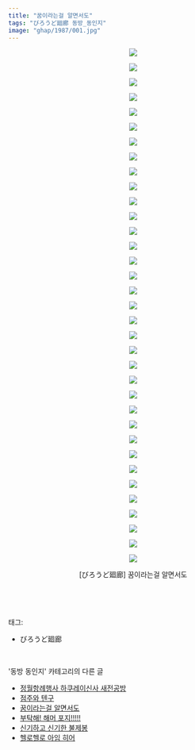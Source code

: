 ```yaml
---
title: "꿈이라는걸 알면서도"
tags: "びろうど廻廊 동방_동인지"
image: "ghap/1987/001.jpg"
---
```

<div class="article">
<p style="text-align: center; clear: none; float: none;"><img src="{{ site.nasurl }}/ghap/1987/001.jpg"/></p>
<p style="text-align: center; clear: none; float: none;"><img src="{{ site.nasurl }}/ghap/1987/002.jpg"/></p>
<p style="text-align: center; clear: none; float: none;"><img src="{{ site.nasurl }}/ghap/1987/003.jpg"/></p>
<p style="text-align: center; clear: none; float: none;"><img src="{{ site.nasurl }}/ghap/1987/004.jpg"/></p>
<p style="text-align: center; clear: none; float: none;"><img src="{{ site.nasurl }}/ghap/1987/005.jpg"/></p>
<p style="text-align: center; clear: none; float: none;"><img src="{{ site.nasurl }}/ghap/1987/006.jpg"/></p>
<p style="text-align: center; clear: none; float: none;"><img src="{{ site.nasurl }}/ghap/1987/007.jpg"/></p>
<p style="text-align: center; clear: none; float: none;"><img src="{{ site.nasurl }}/ghap/1987/008.jpg"/></p>
<p style="text-align: center; clear: none; float: none;"><img src="{{ site.nasurl }}/ghap/1987/009.jpg"/></p>
<p style="text-align: center; clear: none; float: none;"><img src="{{ site.nasurl }}/ghap/1987/010.jpg"/></p>
<p style="text-align: center; clear: none; float: none;"><img src="{{ site.nasurl }}/ghap/1987/011.jpg"/></p>
<p style="text-align: center; clear: none; float: none;"><img src="{{ site.nasurl }}/ghap/1987/012.jpg"/></p>
<p style="text-align: center; clear: none; float: none;"><img src="{{ site.nasurl }}/ghap/1987/013.jpg"/></p>
<p style="text-align: center; clear: none; float: none;"><img src="{{ site.nasurl }}/ghap/1987/014.jpg"/></p>
<p style="text-align: center; clear: none; float: none;"><img src="{{ site.nasurl }}/ghap/1987/015.jpg"/></p>
<p style="text-align: center; clear: none; float: none;"><img src="{{ site.nasurl }}/ghap/1987/016.jpg"/></p>
<p style="text-align: center; clear: none; float: none;"><img src="{{ site.nasurl }}/ghap/1987/017.jpg"/></p>
<p style="text-align: center; clear: none; float: none;"><img src="{{ site.nasurl }}/ghap/1987/018.jpg"/></p>
<p style="text-align: center; clear: none; float: none;"><img src="{{ site.nasurl }}/ghap/1987/019.jpg"/></p>
<p style="text-align: center; clear: none; float: none;"><img src="{{ site.nasurl }}/ghap/1987/020.jpg"/></p>
<p style="text-align: center; clear: none; float: none;"><img src="{{ site.nasurl }}/ghap/1987/021.jpg"/></p>
<p style="text-align: center; clear: none; float: none;"><img src="{{ site.nasurl }}/ghap/1987/022.jpg"/></p>
<p style="text-align: center; clear: none; float: none;"><img src="{{ site.nasurl }}/ghap/1987/023.jpg"/></p>
<p style="text-align: center; clear: none; float: none;"><img src="{{ site.nasurl }}/ghap/1987/024.jpg"/></p>
<p style="text-align: center; clear: none; float: none;"><img src="{{ site.nasurl }}/ghap/1987/025.jpg"/></p>
<p style="text-align: center; clear: none; float: none;"><img src="{{ site.nasurl }}/ghap/1987/026.jpg"/></p>
<p style="text-align: center; clear: none; float: none;"><img src="{{ site.nasurl }}/ghap/1987/027.jpg"/></p>
<p style="text-align: center; clear: none; float: none;"><img src="{{ site.nasurl }}/ghap/1987/028.jpg"/></p>
<p style="text-align: center; clear: none; float: none;"><img src="{{ site.nasurl }}/ghap/1987/029.jpg"/></p>
<p style="text-align: center; clear: none; float: none;"><img src="{{ site.nasurl }}/ghap/1987/030.jpg"/></p>
<p style="text-align: center; clear: none; float: none;"><img src="{{ site.nasurl }}/ghap/1987/031.jpg"/></p>
<p style="text-align: center; clear: none; float: none;"><img src="{{ site.nasurl }}/ghap/1987/032.jpg"/></p>
<p style="text-align: center; clear: none; float: none;"><img src="{{ site.nasurl }}/ghap/1987/033.jpg"/></p>
<p style="text-align: center; clear: none; float: none;"><img src="{{ site.nasurl }}/ghap/1987/034.jpg"/></p>
<p style="text-align: center; clear: none; float: none;"><img src="{{ site.nasurl }}/ghap/1987/035.jpg"/></p>
<p style="text-align: center; clear: none; float: none;">[びろうど廻廊] 꿈이라는걸 알면서도</p>
<p><br/></p>
</div><br/>
<div class="tagTrail">
<p>태그: </p>
<ul>
<li>びろうど廻廊</li>
</ul>
</div><br/>
<div class="another">
<p>'동방 동인지' 카테고리의 다른 글</p>
<ul>
<li><a href="/2016-09-04-ghap_1990">정월항례행사 하쿠레이신사 새전공방</a></li>
<li><a href="/2016-09-04-ghap_1989">점주와 텐구</a></li>
<li><a href="/2016-09-04-ghap_1987">꿈이라는걸 알면서도</a></li>
<li><a href="/2016-09-04-ghap_1986">부탁해! 해머 포지!!!!!</a></li>
<li><a href="/2016-09-04-ghap_1985">신기하고 신기한 불제봉</a></li>
<li><a href="/2016-09-04-ghap_1983">헬로헬로 아임 히어</a></li>
</ul>
</div><br/>
<div class="cb_module cb_fluid">
<div class="cb_wrt cb_profile">
</div><!-- commentList close -->
</div><br/>
